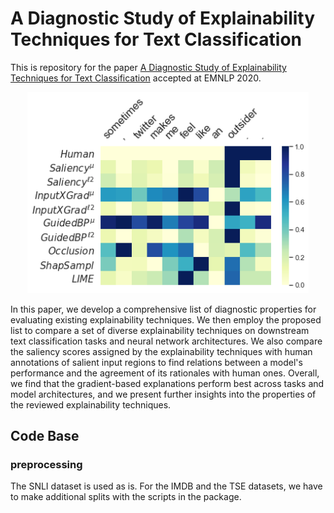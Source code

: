 # A Diagnostic Study of Explainability Techniques for Text Classification

This is repository for the paper 
[A Diagnostic Study of Explainability Techniques for Text Classification]() 
accepted at EMNLP 2020.

<p align="center">
  <img src="sal_example.png" width="450" alt="Adversarial Architecture">
</p>


In this paper, we develop a comprehensive list of diagnostic properties
for evaluating existing explainability techniques. We then employ the proposed 
list to compare a set of diverse explainability techniques on downstream text 
classification tasks and neural network architectures. We also compare the 
saliency scores assigned by the explainability techniques with human 
annotations of salient input regions to find relations between a model's 
performance and the agreement of its rationales with human ones. Overall, we 
find that the gradient-based explanations perform best across tasks and model 
architectures, and we present further insights into the properties of the 
reviewed explainability techniques.

## Code Base

### preprocessing
The SNLI dataset is used as is. For the IMDB and the TSE datasets, 
we have to make additional splits with the scripts in the package. 
